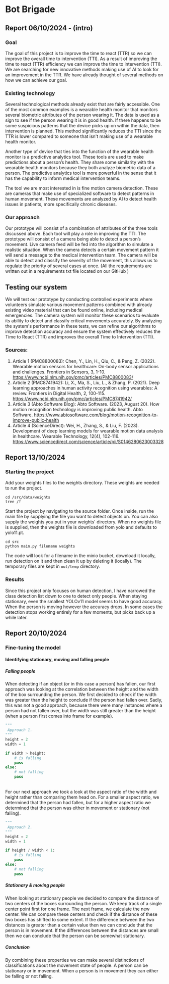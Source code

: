 # Bot Brigade

## Report 06/10/2024 - (intro)

### Goal
The goal of this project is to improve the time to react (TTR) so we can improve the overall time to intervention (TTI). As a result of improving the time to react (TTR) efficiency we can improve the time to intervention (TTI). We are searching for new innovative methods making use of AI to look for an improvement in the TTR. We have already thought of several methods on how we can achieve our goal. 

### Existing technology
Several technological methods already exist that are fairly accessible. One of the most common examples is a wearable health monitor that monitors several biometric attributes of the person wearing it. The data is used as a sign to see if the person wearing it is in good health. If there happens to be some suspicious patterns that the device picks up on within the data, then intervention is planned. This method significantly reduces the TTI since the TTR is lower compared to someone that isn't making use of a wearable health monitor. 

Another type of device that ties into the function of the wearable health monitor is a predictive analytics tool. These tools are used to make predictions about a person’s health. They share some similarity with the wearable health monitors because they both analyze biometric data of a person. The predictive analytics tool is more powerful in the sense that it has the capability to inform medical intervention teams. 

The tool we are most interested in is fine motion camera detection. These are cameras that make use of specialized software to detect patterns in human movement. These movements are analyzed by AI to detect health issues in patients, more specifically chronic diseases. 

### Our approach
Our prototype will consist of a combination of attributes of the three tools discussed above. Each tool will play a role in improving the TTI. The prototype will consist of a camera being able to detect a person’s movement. Live camera feed will be fed into the algorithm to simulate a realistic situation. When the camera detects a certain movement pattern it will send a message to the medical intervention team. The camera will be able to detect and classify the severity of the movement, this allows us to regulate the priority of several cases at once. (All the requirements are written out in a requirements txt file located on our GitHub )

## Testing our system
We will test our prototype by conducting controlled experiments where volunteers simulate various movement patterns combined with already existing video material that can be found online, including medical emergencies. The camera system will monitor these scenarios to evaluate its ability to detect and classify critical movements accurately. By analyzing the system's performance in these tests, we can refine our algorithms to improve detection accuracy and ensure the system effectively reduces the Time to React (TTR) and improves the overall Time to Intervention (TTI).

### Sources:
1. Article 1 (PMC8800083):
Chen, Y., Lin, H., Qiu, C., & Peng, Z. (2022). Wearable motion sensors for healthcare: On-body sensor applications and challenges. Frontiers in Sensors, 3, 1-10. https://www.ncbi.nlm.nih.gov/pmc/articles/PMC8800083/
2. Article 2 (PMC8741942):
Li, X., Ma, S., Liu, L., & Zhang, P. (2021). Deep learning approaches in human activity recognition using wearables: A review. Frontiers in Digital Health, 2, 100-115. https://www.ncbi.nlm.nih.gov/pmc/articles/PMC8741942/
3. Article 3 (Abto Software Blog):
Abto Software. (2023, August 20). How motion recognition technology is improving public health. Abto Software. https://www.abtosoftware.com/blog/motion-recognition-to-improve-public-health
4. Article 4 (ScienceDirect):
Wei, H., Zhang, S., & Liu, F. (2023). Development of deep learning models for wearable motion data analysis in healthcare. Wearable Technology, 12(4), 102-116. https://www.sciencedirect.com/science/article/pii/S0146280623003328

## Report 13/10/2024

### Starting the project

Add your weights files to the weights directory. These weights are needed to run the project.
```commandline
cd /src/data/weights 
tree /f
```

Start the project by navigating to the source folder. Once inside, run the main file by supplying the file you want to detect objects on. You can also supply the weights you put in your weights' directory. When no weights file is supplied, then the weights file is downloaded from yolo and defaults to yolo11.pt.
```commandline
cd src
python main.py filename weights
```

The code will look for a filename in the minio bucket, download it locally, run detection on it and then clean it up by deleting it (locally). The temporary files are kept in `out/temp` directory.

### Results 

Since this project only focuses on human detection, I have narrowed the class detection list down to one to detect only people. When staying stationary, even the smallest YOLOv11 model seems to have good accuracy. When the person is moving however the accuracy drops. In some cases the detection stops working entirely for a few moments, but picks back up a while later.

## Report 20/10/2024

### Fine-tuning the model 

#### Identifying stationary, moving and falling people

##### Falling people
When detecting if an object (or in this case a person) has fallen, our first approach was looking at the correlation between the height and the width of the box surrounding the person. 
We first decided to check if the width was greater than the height to conclude if the person had fallen over. Sadly, this was not a good approach, because there were many instances where a person 
had not fallen over, but the width was still greater than the height (when a person first comes into frame for example). 
```python
"""
 Approach 1.
"""
height = 2
width = 1

if width > height:
    # is falling
    pass
else: 
    # not falling
    pass
```
\
For our next approach we took a look at the aspect ratio of the width and height rather than comparing them head on. For a smaller aspect ratio, we determined that the person had fallen, but for a higher aspect ratio we determined that the person was either in movement or stationary (not falling).
```python
"""
 Approach 2.
"""
height = 2
width = 1

if height / width < 1:
    # is falling
    pass
else: 
    # not falling
    pass
```

##### Stationary & moving people 
When looking at stationary people we decided to compare the distance of two centers of the boxes surrounding the person. We keep track of a single center point first for one frame. The next frame, we calculate the new center. We can compare these centers and check if the distance of these two boxes has shifted to some extent. 
If the difference between the two distances is greater than a certain value then we can conclude that the person is in movement. If the differences between the distances are small then we can conclude that the person can be somewhat stationary. 

##### Conclusion
By combining these properties we can make several distinctions of classifications about the movement state of people. A person can be stationary or in movement. When a person is in movement they can either be falling or not falling.  

